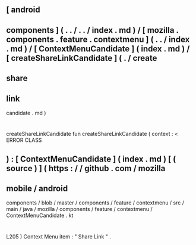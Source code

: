 [
android
-
components
]
(
.
.
/
.
.
/
index
.
md
)
/
[
mozilla
.
components
.
feature
.
contextmenu
]
(
.
.
/
index
.
md
)
/
[
ContextMenuCandidate
]
(
index
.
md
)
/
[
createShareLinkCandidate
]
(
.
/
create
-
share
-
link
-
candidate
.
md
)
#
createShareLinkCandidate
fun
createShareLinkCandidate
(
context
:
<
ERROR
CLASS
>
)
:
[
ContextMenuCandidate
]
(
index
.
md
)
[
(
source
)
]
(
https
:
/
/
github
.
com
/
mozilla
-
mobile
/
android
-
components
/
blob
/
master
/
components
/
feature
/
contextmenu
/
src
/
main
/
java
/
mozilla
/
components
/
feature
/
contextmenu
/
ContextMenuCandidate
.
kt
#
L205
)
Context
Menu
item
:
"
Share
Link
"
.
